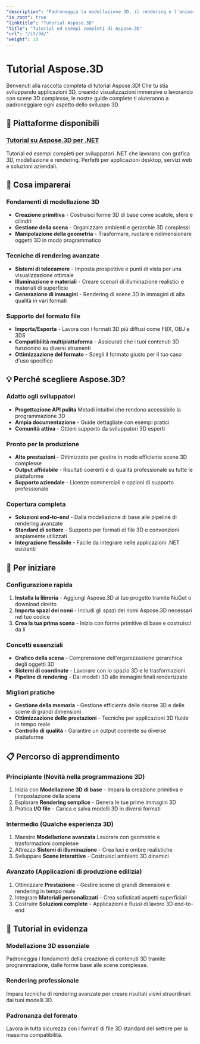 ```yaml
---
"description": "Padroneggia la modellazione 3D, il rendering e l'animazione con tutorial completi di Aspose.3D. Dalla modellazione di base alle tecniche di rendering avanzate."
"is_root": true
"linktitle": "Tutorial Aspose.3D"
"title": "Tutorial ed esempi completi di Aspose.3D"
"url": "/it/3d/"
"weight": 10
---
```


# Tutorial Aspose.3D

Benvenuti alla raccolta completa di tutorial Aspose.3D! Che tu stia sviluppando applicazioni 3D, creando visualizzazioni immersive o lavorando con scene 3D complesse, le nostre guide complete ti aiuteranno a padroneggiare ogni aspetto dello sviluppo 3D.

## 🎯 Piattaforme disponibili

### [Tutorial su Aspose.3D per .NET](./net/)
Tutorial ed esempi completi per sviluppatori .NET che lavorano con grafica 3D, modellazione e rendering. Perfetti per applicazioni desktop, servizi web e soluzioni aziendali.

## 🚀 Cosa imparerai

### **Fondamenti di modellazione 3D**
- **Creazione primitiva** - Costruisci forme 3D di base come scatole, sfere e cilindri
- **Gestione della scena** - Organizzare ambienti e gerarchie 3D complessi  
- **Manipolazione della geometria** - Trasformare, ruotare e ridimensionare oggetti 3D in modo programmatico

### **Tecniche di rendering avanzate**
- **Sistemi di telecamere** - Imposta prospettive e punti di vista per una visualizzazione ottimale
- **Illuminazione e materiali** - Creare scenari di illuminazione realistici e materiali di superficie
- **Generazione di immagini** - Rendering di scene 3D in immagini di alta qualità in vari formati

### **Supporto del formato file**
- **Importa/Esporta** - Lavora con i formati 3D più diffusi come FBX, OBJ e 3DS
- **Compatibilità multipiattaforma** - Assicurati che i tuoi contenuti 3D funzionino su diversi strumenti
- **Ottimizzazione del formato** - Scegli il formato giusto per il tuo caso d'uso specifico

## 💡 Perché scegliere Aspose.3D?

### **Adatto agli sviluppatori**
- **Progettazione API pulita** Metodi intuitivi che rendono accessibile la programmazione 3D
- **Ampia documentazione** - Guide dettagliate con esempi pratici
- **Comunità attiva** - Ottieni supporto da sviluppatori 3D esperti

### **Pronto per la produzione**
- **Alte prestazioni** - Ottimizzato per gestire in modo efficiente scene 3D complesse
- **Output affidabile** - Risultati coerenti e di qualità professionale su tutte le piattaforme
- **Supporto aziendale** - Licenze commerciali e opzioni di supporto professionale

### **Copertura completa**
- **Soluzioni end-to-end** - Dalla modellazione di base alle pipeline di rendering avanzate
- **Standard di settore** - Supporto per formati di file 3D e convenzioni ampiamente utilizzati
- **Integrazione flessibile** - Facile da integrare nelle applicazioni .NET esistenti

## 🔧 Per iniziare

### **Configurazione rapida**
1. **Installa la libreria** - Aggiungi Aspose.3D al tuo progetto tramite NuGet o download diretto
2. **Importa spazi dei nomi** - Includi gli spazi dei nomi Aspose.3D necessari nel tuo codice
3. **Crea la tua prima scena** - Inizia con forme primitive di base e costruisci da lì

### **Concetti essenziali**
- **Grafico della scena** - Comprensione dell'organizzazione gerarchica degli oggetti 3D
- **Sistemi di coordinate** - Lavorare con lo spazio 3D e le trasformazioni
- **Pipeline di rendering** - Dai modelli 3D alle immagini finali renderizzate

### **Migliori pratiche**
- **Gestione della memoria** - Gestione efficiente delle risorse 3D e delle scene di grandi dimensioni
- **Ottimizzazione delle prestazioni** - Tecniche per applicazioni 3D fluide in tempo reale
- **Controllo di qualità** - Garantire un output coerente su diverse piattaforme

## 📋 Percorso di apprendimento

### **Principiante** (Novità nella programmazione 3D)
1. Inizia con **Modellazione 3D di base** - Impara la creazione primitiva e l'impostazione della scena
2. Esplorare **Rendering semplice** - Genera le tue prime immagini 3D
3. Pratica **I/O file** - Carica e salva modelli 3D in diversi formati

### **Intermedio** (Qualche esperienza 3D)
1. Maestro **Modellazione avanzata** Lavorare con geometrie e trasformazioni complesse
2. Attrezzo **Sistemi di illuminazione** - Crea luci e ombre realistiche
3. Sviluppare **Scene interattive** - Costruisci ambienti 3D dinamici

### **Avanzato** (Applicazioni di produzione edilizia)
1. Ottimizzare **Prestazione** - Gestire scene di grandi dimensioni e rendering in tempo reale
2. Integrare **Materiali personalizzati** - Crea sofisticati aspetti superficiali
3. Costruire **Soluzioni complete** - Applicazioni e flussi di lavoro 3D end-to-end

## 🌟 Tutorial in evidenza

### **Modellazione 3D essenziale**
Padroneggia i fondamenti della creazione di contenuti 3D tramite programmazione, dalle forme base alle scene complesse.

### **Rendering professionale**
Impara tecniche di rendering avanzate per creare risultati visivi straordinari dai tuoi modelli 3D.

### **Padronanza del formato**
Lavora in tutta sicurezza con i formati di file 3D standard del settore per la massima compatibilità.